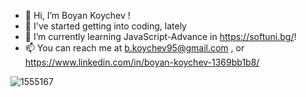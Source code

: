 - 👋 Hi, I’m Boyan Koychev !
- 👀 I've started getting into coding, lately
- 🌱 I’m currently learning JavaScript-Advance in https://softuni.bg/!
- 📫 You can reach me at b.koychev95@gmail.com , or https://www.linkedin.com/in/boyan-koychev-1369bb1b8/


<!---
BoyanK95/BoyanK95 is a ✨ special ✨ repository because its `README.md` (this file) appears on your GitHub profile.
You can click the Preview link to take a look at your changes.
--->
![1555167](https://user-images.githubusercontent.com/92653208/192174634-47440c6a-0a9b-4f80-a992-01380bc506e7.jpg)
